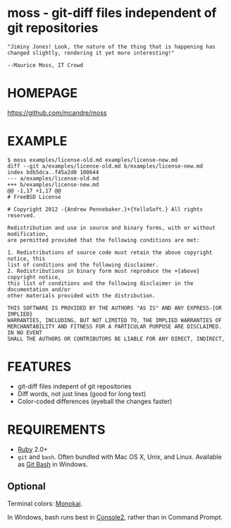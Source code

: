 # moss - git-diff files independent of git repositories

    "Jiminy Jones! Look, the nature of the thing that is happening has changed slightly, rendering it yet more interesting!"

    --Maurice Moss, IT Crowd

# HOMEPAGE

https://github.com/mcandre/moss

# EXAMPLE

    $ moss examples/license-old.md examples/license-new.md
    diff --git a/examples/license-old.md b/examples/license-new.md
    index bdb5dca..f45a2d0 100644
    --- a/examples/license-old.md
    +++ b/examples/license-new.md
    @@ -1,17 +1,17 @@
    # FreeBSD License

    # Copyright 2012 -{Andrew Pennebaker.}+{YelloSoft.} All rights reserved.

    Redistribution and use in source and binary forms, with or without modification,
    are permitted provided that the following conditions are met:

    1. Redistributions of source code must retain the above copyright notice, this
    list of conditions and the following disclaimer.
    2. Redistributions in binary form must reproduce the +{above} copyright notice,
    this list of conditions and the following disclaimer in the documentation and/or
    other materials provided with the distribution.

    THIS SOFTWARE IS PROVIDED BY THE AUTHORS "AS IS" AND ANY EXPRESS-{OR IMPLIED} 
    WARRANTIES, INCLUDING, BUT NOT LIMITED TO, THE IMPLIED WARRANTIES OF
    MERCHANTABILITY AND FITNESS FOR A PARTICULAR PURPOSE ARE DISCLAIMED. IN NO EVENT
    SHALL THE AUTHORS OR CONTRIBUTORS BE LIABLE FOR ANY DIRECT, INDIRECT,

# FEATURES

* git-diff files indepent of git repositories
* Diff words, not just lines (good for long text)
* Color-coded differences (eyeball the changes faster)

# REQUIREMENTS

* [Ruby](https://www.ruby-lang.org/) 2.0+
* `git` and `bash`. Often bundled with Mac OS X, Unix, and Linux. Available as [Git Bash](http://chocolatey.org/packages/git) in Windows.

## Optional

Terminal colors: [Monokai](http://www.reddit.com/r/commandline/comments/1q4b90/is_there_a_monokai_port_for_nano/).

In Windows, bash runs best in [Console2](http://chocolatey.org/packages/Console2), rather than in Command Prompt.
